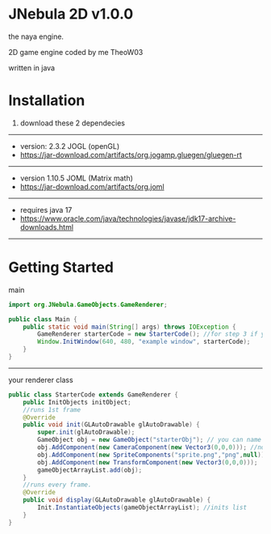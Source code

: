 # JNebula 2D v1.0.0


the naya engine.

2D game engine coded by me TheoW03

written in java

# Installation

1. <p>download these 2 dependecies
---
*    version: 2.3.2 JOGL (openGL)
* https://jar-download.com/artifacts/org.jogamp.gluegen/gluegen-rt
---
 *   version 1.10.5 JOML (Matrix math)
 * https://jar-download.com/artifacts/org.joml

---
*    requires java 17
* https://www.oracle.com/java/technologies/javase/jdk17-archive-downloads.html
---
# Getting Started

main

```JAVA
import org.JNebula.GameObjects.GameRenderer;

public class Main {
    public static void main(String[] args) throws IOException {
        GameRenderer starterCode = new StarterCode(); //for step 3 if you get a not defined error then
        Window.InitWindow(640, 480, "example window", starterCode);
    }
}

```
---

your renderer class
```JAVA
public class StarterCode extends GameRenderer {
    public InitObjects initObject;
    //runs 1st frame
    @Override
    public void init(GLAutoDrawable glAutoDrawable) {
        super.init(glAutoDrawable); 
        GameObject obj = new GameObject("starterObj"); // you can name it what you want
        obj.AddComponent(new CameraComponent(new Vector3(0,0,0))); //not required if you dont add it will default to 0,0
        obj.AddComponent(new SpriteComponents("sprite.png","png",null)); //the null is a color
        obj.AddComponent(new TransformComponent(new Vector3(0,0,0)));
        gameObjectArrayList.add(obj);
    }
    //runs every frame. 
    @Override
    public void display(GLAutoDrawable glAutoDrawable) {
        Init.InstantiateObjects(gameObjectArrayList); //inits list
    }
}

```


